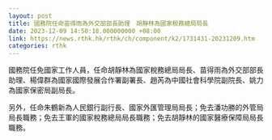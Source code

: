 ```yaml
---
layout: post
title: 國務院任命苗得雨為外交部部長助理　胡靜林為國家稅務總局局長
date: 2023-12-09 14:50:18.000000000 +08:00
link: https://news.rthk.hk/rthk/ch/component/k2/1731431-20231209.htm
categories: rthk
---
```


國務院任免國家工作人員，任命胡靜林為國家稅務總局局長、苗得雨為外交部部長助理、楊偉群為國家國際發展合作署副署長、趙芮為中國社會科學院副院長、姚力為國家保密局副局長。

另外，任命朱鶴新為人民銀行副行長、國家外匯管理局局長；免去潘功勝的外管局局長職務；免去王軍的國家稅務總局局長職務；免去胡靜林的國家醫療保障局局長職務。
